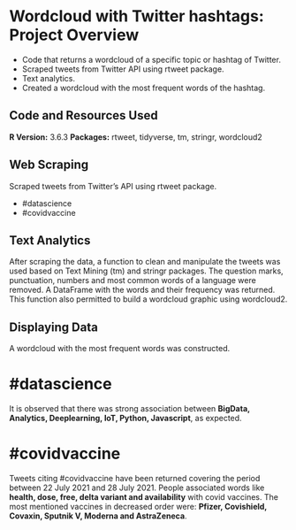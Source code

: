 # Wordcloud with Twitter hashtags: Project Overview 
* Code that returns a wordcloud of a specific topic or hashtag of Twitter.
* Scraped tweets from Twitter API using rtweet package.
* Text analytics. 
* Created a wordcloud with the most frequent words of the hashtag.

## Code and Resources Used 
**R Version:** 3.6.3
**Packages:** rtweet, tidyverse, tm, stringr, wordcloud2

## Web Scraping
Scraped tweets from Twitter’s API using rtweet package.
* #datascience
* #covidvaccine

## Text Analytics
After scraping the data, a function to clean and manipulate the tweets was used based on Text Mining (tm) and stringr packages. The question marks, punctuation, numbers and most common words of a language were removed. A DataFrame with the words and their frequency was returned. This function also permitted to build a wordcloud graphic using wordcloud2.

## Displaying Data
A wordcloud with the most frequent words was constructed.

# #datascience

It is observed that there was strong association between **BigData, Analytics, Deeplearning, IoT, Python, Javascript**, as expected.

# #covidvaccine

Tweets citing #covidvaccine have been returned covering the period between 22 July 2021 and 28 July 2021. People associated words like **health, dose, free, delta variant and availability** with covid vaccines. The most mentioned vaccines in decreased order were: **Pfizer, Covishield, Covaxin, Sputnik V, Moderna and AstraZeneca**.